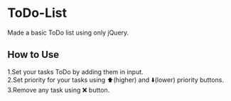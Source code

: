 # ToDo-List
Made a basic ToDo list using only jQuery.<br>
## How to Use<br>
1.Set your tasks ToDo by adding them in input.<br>
2.Set priority for your tasks using ⬆️(higher) and ⬇️(lower) priority buttons.<br>
3.Remove any task using ❌ button.<br>
